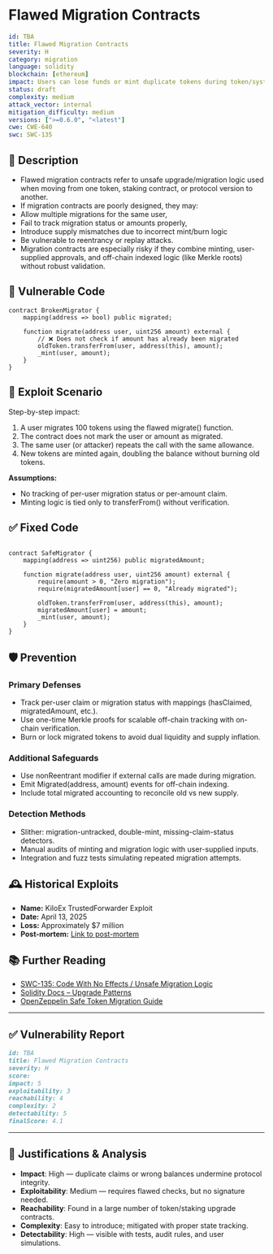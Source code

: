 # Flawed Migration Contracts

```YAML
id: TBA
title: Flawed Migration Contracts 
severity: H
category: migration
language: solidity
blockchain: [ethereum]
impact: Users can lose funds or mint duplicate tokens during token/system upgrades
status: draft
complexity: medium
attack_vector: internal
mitigation_difficulty: medium
versions: [">=0.6.0", "<latest"]
cwe: CWE-640
swc: SWC-135
```

## 📝 Description

- Flawed migration contracts refer to unsafe upgrade/migration logic used when moving from one token, staking contract, or protocol version to another. 
- If migration contracts are poorly designed, they may:
- Allow multiple migrations for the same user,
- Fail to track migration status or amounts properly,
- Introduce supply mismatches due to incorrect mint/burn logic
- Be vulnerable to reentrancy or replay attacks.
- Migration contracts are especially risky if they combine minting, user-supplied approvals, and off-chain indexed logic (like Merkle roots) without robust validation.

## 🚨 Vulnerable Code

```solidity
contract BrokenMigrator {
    mapping(address => bool) public migrated;

    function migrate(address user, uint256 amount) external {
        // ❌ Does not check if amount has already been migrated
        oldToken.transferFrom(user, address(this), amount);
        _mint(user, amount);
    }
}
```

## 🧪 Exploit Scenario

Step-by-step impact:

1. A user migrates 100 tokens using the flawed migrate() function.
2. The contract does not mark the user or amount as migrated.
3. The same user (or attacker) repeats the call with the same allowance.
4. New tokens are minted again, doubling the balance without burning old tokens.

**Assumptions:**

- No tracking of per-user migration status or per-amount claim.
- Minting logic is tied only to transferFrom() without verification.

## ✅ Fixed Code

```solidity

contract SafeMigrator {
    mapping(address => uint256) public migratedAmount;

    function migrate(address user, uint256 amount) external {
        require(amount > 0, "Zero migration");
        require(migratedAmount[user] == 0, "Already migrated");

        oldToken.transferFrom(user, address(this), amount);
        migratedAmount[user] = amount;
        _mint(user, amount);
    }
}
```

## 🛡️ Prevention

### Primary Defenses

- Track per-user claim or migration status with mappings (hasClaimed, migratedAmount, etc.).
- Use one-time Merkle proofs for scalable off-chain tracking with on-chain verification.
- Burn or lock migrated tokens to avoid dual liquidity and supply inflation.

### Additional Safeguards

- Use nonReentrant modifier if external calls are made during migration.
- Emit Migrated(address, amount) events for off-chain indexing.
- Include total migrated accounting to reconcile old vs new supply.

### Detection Methods

- Slither: migration-untracked, double-mint, missing-claim-status detectors.
- Manual audits of minting and migration logic with user-supplied inputs.
- Integration and fuzz tests simulating repeated migration attempts.

## 🕰️ Historical Exploits

- **Name:** KiloEx TrustedForwarder Exploit 
- **Date:** April 13, 2025 
- **Loss:** Approximately $7 million 
- **Post-mortem:** [Link to post-mortem](https://crypto.news/kiloex-reveals-7m-smart-contract-exploit-in-post-mortem-report/) 

## 📚 Further Reading

- [SWC-135: Code With No Effects / Unsafe Migration Logic](https://swcregistry.io/docs/SWC-135) 
- [Solidity Docs – Upgrade Patterns](https://docs.soliditylang.org/en/latest/) 
- [OpenZeppelin Safe Token Migration Guide](https://docs.openzeppelin.com/contracts/4.x/api/token/erc20#ERC20-_mint-address-uint256-) 

---

## ✅ Vulnerability Report 

```markdown
id: TBA
title: Flawed Migration Contracts 
severity: H
score:
impact: 5         
exploitability: 3 
reachability: 4   
complexity: 2     
detectability: 5  
finalScore: 4.1

```

---

## 📄 Justifications & Analysis

- **Impact**: High — duplicate claims or wrong balances undermine protocol integrity.
- **Exploitability**: Medium — requires flawed checks, but no signature needed.
- **Reachability**: Found in a large number of token/staking upgrade contracts.
- **Complexity**: Easy to introduce; mitigated with proper state tracking.
- **Detectability**: High — visible with tests, audit rules, and user simulations.

